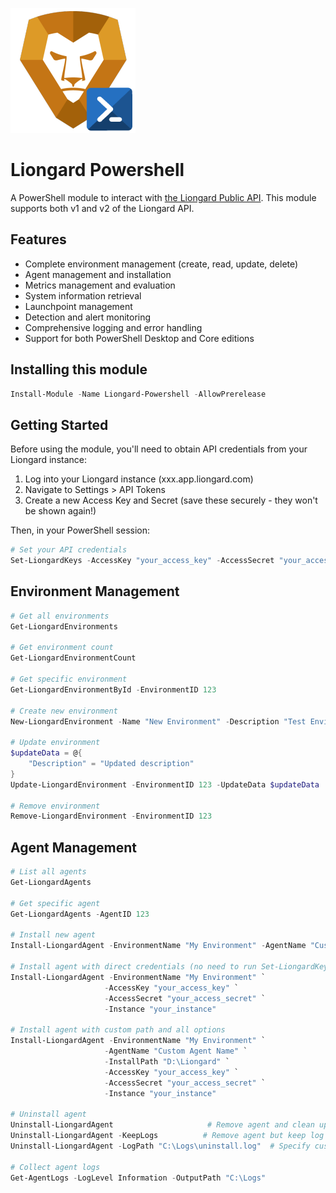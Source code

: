 ![LiongardPowershell logo](https://github.com/kacesensitive/Liongard-Powershell/blob/main/Liongard-Powershell.png)
# Liongard Powershell

A PowerShell module to interact with [the Liongard Public API](https://docs.liongard.com/reference#developer-guide). This module supports both v1 and v2 of the Liongard API.

## Features
- Complete environment management (create, read, update, delete)
- Agent management and installation
- Metrics management and evaluation
- System information retrieval
- Launchpoint management
- Detection and alert monitoring
- Comprehensive logging and error handling
- Support for both PowerShell Desktop and Core editions

## Installing this module
```powershell
Install-Module -Name Liongard-Powershell -AllowPrerelease
```

## Getting Started
Before using the module, you'll need to obtain API credentials from your Liongard instance:

1. Log into your Liongard instance (xxx.app.liongard.com)
2. Navigate to Settings > API Tokens
3. Create a new Access Key and Secret (save these securely - they won't be shown again!)

Then, in your PowerShell session:
```powershell
# Set your API credentials
Set-LiongardKeys -AccessKey "your_access_key" -AccessSecret "your_access_secret" -Instance "your_instance"
```

## Environment Management
```powershell
# Get all environments
Get-LiongardEnvironments

# Get environment count
Get-LiongardEnvironmentCount

# Get specific environment
Get-LiongardEnvironmentById -EnvironmentID 123

# Create new environment
New-LiongardEnvironment -Name "New Environment" -Description "Test Environment"

# Update environment
$updateData = @{
    "Description" = "Updated description"
}
Update-LiongardEnvironment -EnvironmentID 123 -UpdateData $updateData

# Remove environment
Remove-LiongardEnvironment -EnvironmentID 123
```

## Agent Management
```powershell
# List all agents
Get-LiongardAgents

# Get specific agent
Get-LiongardAgents -AgentID 123

# Install new agent
Install-LiongardAgent -EnvironmentName "My Environment" -AgentName "Custom Agent Name"

# Install agent with direct credentials (no need to run Set-LiongardKeys first)
Install-LiongardAgent -EnvironmentName "My Environment" `
                     -AccessKey "your_access_key" `
                     -AccessSecret "your_access_secret" `
                     -Instance "your_instance"

# Install agent with custom path and all options
Install-LiongardAgent -EnvironmentName "My Environment" `
                     -AgentName "Custom Agent Name" `
                     -InstallPath "D:\Liongard" `
                     -AccessKey "your_access_key" `
                     -AccessSecret "your_access_secret" `
                     -Instance "your_instance"

# Uninstall agent
Uninstall-LiongardAgent                     # Remove agent and clean up all files
Uninstall-LiongardAgent -KeepLogs          # Remove agent but keep log files
Uninstall-LiongardAgent -LogPath "C:\Logs\uninstall.log"  # Specify custom log location

# Collect agent logs
Get-AgentLogs -LogLevel Information -OutputPath "C:\Logs"
```
